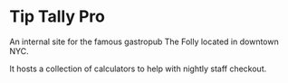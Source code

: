 # Tip Tally Pro
An internal site for the famous gastropub The Folly located in downtown NYC.

It hosts a collection of calculators to help with nightly staff checkout.
